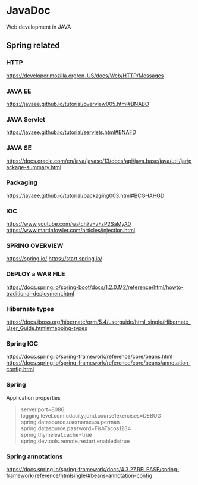 # JavaDoc
Web development in JAVA

## Spring related

### HTTP
https://developer.mozilla.org/en-US/docs/Web/HTTP/Messages

### JAVA EE
https://javaee.github.io/tutorial/overview005.html#BNABO

### JAVA Servlet
https://javaee.github.io/tutorial/servlets.html#BNAFD

### JAVA SE
https://docs.oracle.com/en/java/javase/13/docs/api/java.base/java/util/jar/package-summary.html

### Packaging
https://javaee.github.io/tutorial/packaging003.html#BCGHAHGD

### IOC
https://www.youtube.com/watch?v=vFzP2SaMyA0
https://www.martinfowler.com/articles/injection.html

### SPRING OVERVIEW
https://spring.io/
https://start.spring.io/

### DEPLOY a WAR FILE
https://docs.spring.io/spring-boot/docs/1.2.0.M2/reference/html/howto-traditional-deployment.html

### Hibernate types
https://docs.jboss.org/hibernate/orm/5.4/userguide/html_single/Hibernate_User_Guide.html#mapping-types

### Spring IOC
https://docs.spring.io/spring-framework/reference/core/beans.html
https://docs.spring.io/spring-framework/reference/core/beans/annotation-config.html

### Spring 
Application properties
> server.port=8086
> logging.level.com.udacity.jdnd.course1exercises=DEBUG
> spring.datasource.username=superman
> spring.datasource.password=FishTacos1234
> spring.thymeleaf.cache=true
> spring.devtools.remote.restart.enabled=true
>
### Spring annotations
https://docs.spring.io/spring-framework/docs/4.3.27.RELEASE/spring-framework-reference/htmlsingle/#beans-annotation-config







